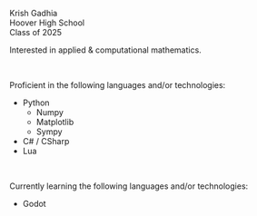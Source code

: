 Krish Gadhia  
Hoover High School  
Class of 2025  

Interested in applied & computational mathematics.  

<br/>

Proficient in the following languages and/or technologies:
 - Python
   - Numpy
   - Matplotlib
   - Sympy
 - C# / CSharp
 - Lua

<br/>

Currently learning the following languages and/or technologies:
 - Godot
